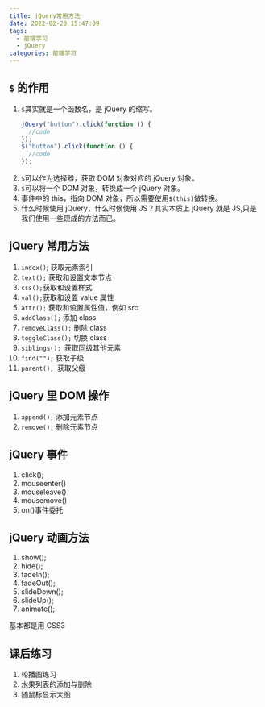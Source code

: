 ```yaml
---
title: jQuery常用方法
date: 2022-02-20 15:47:09
tags:
  - 前端学习
  - jQuery
categories: 前端学习
---
```


<!-- toc -->
<!--more-->

## `$` 的作用

1. `$`其实就是一个函数名，是 jQuery 的缩写。
   ```js
   jQuery("button").click(function () {
     //code
   });
   $("button").click(function () {
     //code
   });
   ```
2. `$`可以作为选择器，获取 DOM 对象对应的 jQuery 对象。
3. `$`可以将一个 DOM 对象，转换成一个 jQuery 对象。
4. 事件中的 this，指向 DOM 对象，所以需要使用`$(this)`做转换。
5. 什么时候使用 jQuery，什么时候使用 JS？其实本质上 jQuery 就是 JS,只是我们使用一些现成的方法而已。

## jQuery 常用方法

1. `index()`; 获取元素索引
2. `text();` 获取和设置文本节点
3. `css();`获取和设置样式
4. `val();`获取和设置 value 属性
5. `attr();` 获取和设置属性值，例如 src
6. `addClass();` 添加 class
7. `removeClass();` 删除 class
8. `toggleClass();` 切换 class
9. `siblings(); `获取同级其他元素
10. `find("");` 获取子级
11. `parent(); `获取父级

## jQuery 里 DOM 操作

1. `append();` 添加元素节点
2. `remove();` 删除元素节点

## jQuery 事件

1. click();
2. mouseenter()
3. mouseleave()
4. mousemove()
5. on()事件委托

## jQuery 动画方法

1. show();
2. hide();
3. fadeIn();
4. fadeOut();
5. slideDown();
6. slideUp();
7. animate();

基本都是用 CSS3

## 课后练习

1. 轮播图练习
2. 水果列表的添加与删除
3. 随鼠标显示大图
